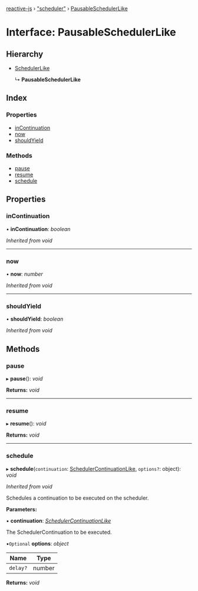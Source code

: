 [reactive-js](../README.md) › ["scheduler"](../modules/_scheduler_.md) › [PausableSchedulerLike](_scheduler_.pausableschedulerlike.md)

# Interface: PausableSchedulerLike

## Hierarchy

* [SchedulerLike](_scheduler_.schedulerlike.md)

  ↳ **PausableSchedulerLike**

## Index

### Properties

* [inContinuation](_scheduler_.pausableschedulerlike.md#incontinuation)
* [now](_scheduler_.pausableschedulerlike.md#now)
* [shouldYield](_scheduler_.pausableschedulerlike.md#shouldyield)

### Methods

* [pause](_scheduler_.pausableschedulerlike.md#pause)
* [resume](_scheduler_.pausableschedulerlike.md#resume)
* [schedule](_scheduler_.pausableschedulerlike.md#schedule)

## Properties

###  inContinuation

• **inContinuation**: *boolean*

*Inherited from void*

___

###  now

• **now**: *number*

*Inherited from void*

___

###  shouldYield

• **shouldYield**: *boolean*

*Inherited from void*

## Methods

###  pause

▸ **pause**(): *void*

**Returns:** *void*

___

###  resume

▸ **resume**(): *void*

**Returns:** *void*

___

###  schedule

▸ **schedule**(`continuation`: [SchedulerContinuationLike](_scheduler_.schedulercontinuationlike.md), `options?`: object): *void*

*Inherited from void*

Schedules a continuation to be executed on the scheduler.

**Parameters:**

▪ **continuation**: *[SchedulerContinuationLike](_scheduler_.schedulercontinuationlike.md)*

The SchedulerContinuation to be executed.

▪`Optional`  **options**: *object*

Name | Type |
------ | ------ |
`delay?` | number |

**Returns:** *void*
